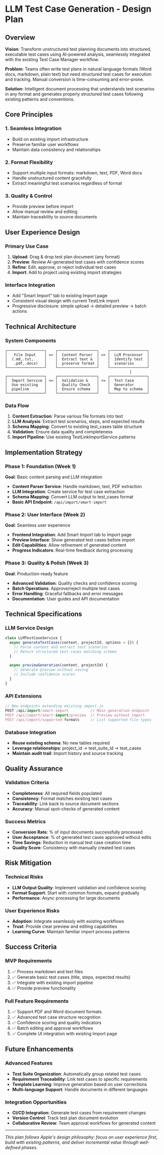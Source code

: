 # LLM Test Case Generation - Design Plan

## Overview

**Vision**: Transform unstructured test planning documents into structured, executable test cases using AI-powered analysis, seamlessly integrated with the existing Test Case Manager workflow.

**Problem**: Teams often write test plans in natural language formats (Word docs, markdown, plain text) but need structured test cases for execution and tracking. Manual conversion is time-consuming and error-prone.

**Solution**: Intelligent document processing that understands test scenarios in any format and generates properly structured test cases following existing patterns and conventions.

## Core Principles

### 1. **Seamless Integration**
- Build on existing import infrastructure
- Preserve familiar user workflows
- Maintain data consistency and relationships

### 2. **Format Flexibility**
- Support multiple input formats: markdown, text, PDF, Word docs
- Handle unstructured content gracefully
- Extract meaningful test scenarios regardless of format

### 3. **Quality & Control**
- Provide preview before import
- Allow manual review and editing
- Maintain traceability to source documents

## User Experience Design

### Primary Use Case
1. **Upload**: Drag & drop test plan document (any format)
2. **Preview**: Review AI-generated test cases with confidence scores
3. **Refine**: Edit, approve, or reject individual test cases
4. **Import**: Add to project using existing import strategies

### Interface Integration
- Add "Smart Import" tab to existing Import page
- Consistent visual design with current TestLink import
- Progressive disclosure: simple upload → detailed preview → batch actions

## Technical Architecture

### System Components

```
┌─────────────────┐    ┌──────────────────┐    ┌─────────────────┐
│   File Input    │ => │  Content Parser  │ => │  LLM Processor  │
│  (.md,.txt,     │    │  Extract text &  │    │  Identify test  │
│   .pdf,.docx)   │    │  preserve format │    │  scenarios      │
└─────────────────┘    └──────────────────┘    └─────────────────┘
                                                         │
┌─────────────────┐    ┌──────────────────┐    ┌─────────────────┐
│  Import Service │ <= │  Validation &    │ <= │  Test Case      │
│  Use existing   │    │  Quality Check   │    │  Generator      │
│  pipeline       │    │  Ensure schema   │    │  Map to schema  │
└─────────────────┘    └──────────────────┘    └─────────────────┘
```

### Data Flow
1. **Content Extraction**: Parse various file formats into text
2. **LLM Analysis**: Extract test scenarios, steps, and expected results  
3. **Schema Mapping**: Convert to existing test_cases table structure
4. **Validation**: Ensure data quality and completeness
5. **Import Pipeline**: Use existing TestLinkImportService patterns

## Implementation Strategy

### Phase 1: Foundation (Week 1)
**Goal**: Basic content parsing and LLM integration

- **Content Parser Service**: Handle markdown, text, PDF extraction
- **LLM Integration**: Create service for test case extraction
- **Schema Mapping**: Convert LLM output to test_cases format
- **Basic API Endpoint**: `/api/import/smart-import`

### Phase 2: User Interface (Week 2)  
**Goal**: Seamless user experience

- **Frontend Integration**: Add Smart Import tab to Import page
- **Preview Interface**: Show generated test cases before import
- **Edit Capabilities**: Allow refinement of generated content
- **Progress Indicators**: Real-time feedback during processing

### Phase 3: Quality & Polish (Week 3)
**Goal**: Production-ready feature

- **Advanced Validation**: Quality checks and confidence scoring
- **Batch Operations**: Approve/reject multiple test cases
- **Error Handling**: Graceful fallbacks and error messages
- **Documentation**: User guides and API documentation

## Technical Specifications

### LLM Service Design
```javascript
class LLMTestCaseService {
  async generateTestCases(content, projectId, options = {}) {
    // Parse content and extract test scenarios
    // Return structured test cases matching schema
  }
  
  async previewGeneration(content, projectId) {
    // Generate preview without saving
    // Include confidence scores
  }
}
```

### API Extensions
```javascript
// New endpoints extending existing import.js
POST /api/import/smart-import          // Main generation endpoint
POST /api/import/smart-import/preview  // Preview without import
POST /api/import/supported-formats     // List supported file types
```

### Database Integration
- **Reuse existing schema**: No new tables required
- **Leverage relationships**: project_id → test_suite_id → test_cases
- **Maintain audit trail**: Import history and source tracking

## Quality Assurance

### Validation Criteria
- **Completeness**: All required fields populated
- **Consistency**: Format matches existing test cases
- **Traceability**: Link back to source document sections
- **Accuracy**: Manual spot-checks of generated content

### Success Metrics
- **Conversion Rate**: % of input documents successfully processed
- **User Acceptance**: % of generated test cases approved without edits
- **Time Savings**: Reduction in manual test case creation time
- **Quality Score**: Consistency with manually created test cases

## Risk Mitigation

### Technical Risks
- **LLM Output Quality**: Implement validation and confidence scoring
- **Format Support**: Start with common formats, expand gradually
- **Performance**: Async processing for large documents

### User Experience Risks  
- **Adoption**: Integrate seamlessly with existing workflows
- **Trust**: Provide clear preview and editing capabilities
- **Learning Curve**: Maintain familiar import process patterns

## Success Criteria

### MVP Requirements
1. ✅ Process markdown and text files
2. ✅ Generate basic test cases (title, steps, expected results)
3. ✅ Integrate with existing import pipeline
4. ✅ Provide preview functionality

### Full Feature Requirements
1. ✅ Support PDF and Word document formats
2. ✅ Advanced test case structure recognition
3. ✅ Confidence scoring and quality indicators
4. ✅ Batch editing and approval workflows
5. ✅ Complete UI integration with existing Import page

## Future Enhancements

### Advanced Features
- **Test Suite Organization**: Automatically group related test cases
- **Requirement Traceability**: Link test cases to specific requirements
- **Template Learning**: Improve generation based on user corrections
- **Multi-language Support**: Handle documents in different languages

### Integration Opportunities
- **CI/CD Integration**: Generate test cases from requirement changes
- **Version Control**: Track test plan document evolution
- **Collaborative Review**: Team approval workflows for generated content

---

*This plan follows Apple's design philosophy: focus on user experience first, build with existing patterns, and deliver incremental value through well-defined phases.*